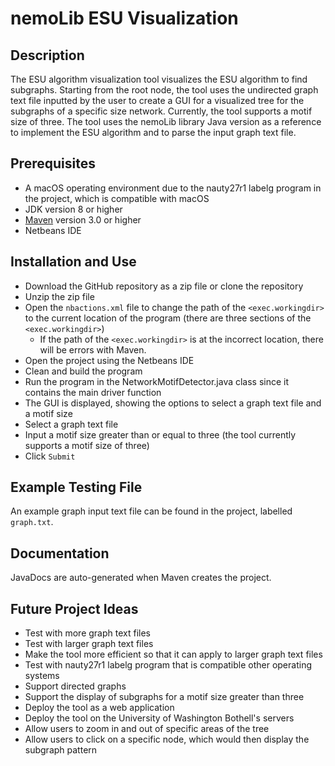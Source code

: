 nemoLib ESU Visualization
=======

Description
-----------
The ESU algorithm visualization tool visualizes the ESU algorithm to find subgraphs. Starting from the root node, the tool uses the undirected graph text file inputted by the user to create a GUI for a visualized tree for the subgraphs of a specific size network. Currently, the tool supports a motif size of three. The tool uses the nemoLib library Java version as a reference to implement the ESU algorithm and to parse the input graph text file.

Prerequisites
-------------
* A macOS operating environment due to the nauty27r1 labelg program in the project, which is compatible with macOS
* JDK version 8 or higher
* [Maven](https://maven.apache.org/) version 3.0 or higher
* Netbeans IDE

Installation and Use
--------------------
* Download the GitHub repository as a zip file or clone the repository
* Unzip the zip file
* Open the `nbactions.xml` file to change the path of the `<exec.workingdir>` to the current location of the program (there are three sections of the `<exec.workingdir>`)
  * If the path of the `<exec.workingdir>` is at the incorrect location, there will be errors with Maven.
* Open the project using the Netbeans IDE
* Clean and build the program
* Run the program in the NetworkMotifDetector.java class since it contains the main driver function
* The GUI is displayed, showing the options to select a graph text file and a motif size
* Select a graph text file
* Input a motif size greater than or equal to three (the tool currently supports a motif size of three)
* Click `Submit`

Example Testing File
---------------
An example graph input text file can be found in the project, labelled `graph.txt`.

Documentation
-------------
JavaDocs are auto-generated when Maven creates the project.

Future Project Ideas
--------------------
* Test with more graph text files
* Test with larger graph text files
* Make the tool more efficient so that it can apply to larger graph text files
* Test with nauty27r1 labelg program that is compatible other operating systems
* Support directed graphs
* Support the display of subgraphs for a motif size greater than three 
* Deploy the tool as a web application
* Deploy the tool on the University of Washington Bothell's servers
* Allow users to zoom in and out of specific areas of the tree
* Allow users to click on a specific node, which would then display the subgraph pattern
